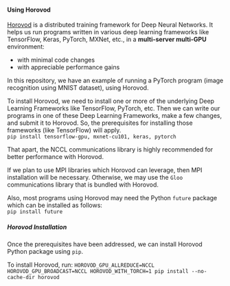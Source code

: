 #### Using Horovod
[Horovod](https://github.com/horovod/horovod) is a distributed training framework for Deep Neural Networks. It helps us run programs written in various deep learning frameworks like TensorFlow, Keras, PyTorch, MXNet, etc., in a **multi-server multi-GPU** environment:
- with minimal code changes
- with appreciable performance gains

In this repository, we have an example of running a PyTorch program (image recognition using MNIST dataset), using Horovod.

To install Horovod, we need to install one or more of the underlying Deep Learning Frameworks like TensorFlow, PyTorch, etc. Then we can write our programs in one of these Deep Learning Frameworks, make a few changes, and submit it to Horovod. So, the prerequisites for installing those frameworks (like TensorFlow) will apply. \
`pip install tensorflow-gpu, mxnet-cu101, keras, pytorch`

That apart, the NCCL communications library is highly recommended for better performance with Horovod. 

If we plan to use MPI libraries which Horovod can leverage, then MPI installation will be necessary. Otherwise, we may use the `Gloo` communications library that is bundled with Horovod.

Also, most programs using Horovod may need the Python `future` package which can be installed as follows: \
`pip install future`

##### Horovod Installation
Once the prerequisites have been addressed, we can install Horovod Python package using `pip`.

To install Horovod, run:
`HOROVOD_GPU_ALLREDUCE=NCCL HOROVOD_GPU_BROADCAST=NCCL HOROVOD_WITH_TORCH=1 pip install --no-cache-dir horovod`
